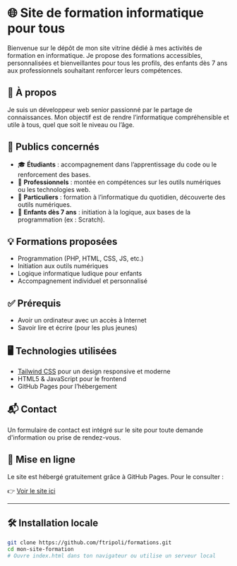# 🌐 Site de formation informatique pour tous

Bienvenue sur le dépôt de mon site vitrine dédié à mes activités de formation en informatique. Je propose des formations accessibles, personnalisées et bienveillantes pour tous les profils, des enfants dès 7 ans aux professionnels souhaitant renforcer leurs compétences.

## 🧩 À propos

Je suis un développeur web senior passionné par le partage de connaissances. Mon objectif est de rendre l’informatique compréhensible et utile à tous, quel que soit le niveau ou l’âge.

## 🎯 Publics concernés

- 🎓 **Étudiants** : accompagnement dans l’apprentissage du code ou le renforcement des bases.
- 🏢 **Professionnels** : montée en compétences sur les outils numériques ou les technologies web.
- 🏡 **Particuliers** : formation à l’informatique du quotidien, découverte des outils numériques.
- 🎈 **Enfants dès 7 ans** : initiation à la logique, aux bases de la programmation (ex : Scratch).

## 💡 Formations proposées

- Programmation (PHP, HTML, CSS, JS, etc.)
- Initiation aux outils numériques
- Logique informatique ludique pour enfants
- Accompagnement individuel et personnalisé

## ✅ Prérequis

- Avoir un ordinateur avec un accès à Internet
- Savoir lire et écrire (pour les plus jeunes)

## 🖥️ Technologies utilisées

- [Tailwind CSS](https://tailwindcss.com/) pour un design responsive et moderne
- HTML5 & JavaScript pour le frontend
- GitHub Pages pour l’hébergement

## 📬 Contact

Un formulaire de contact est intégré sur le site pour toute demande d'information ou prise de rendez-vous.

## 🚀 Mise en ligne

Le site est hébergé gratuitement grâce à GitHub Pages. Pour le consulter :

👉 [Voir le site ici](https://ftripoli.github.io/formations/)

---

## 🛠️ Installation locale

```bash
git clone https://github.com/ftripoli/formations.git
cd mon-site-formation
# Ouvre index.html dans ton navigateur ou utilise un serveur local
